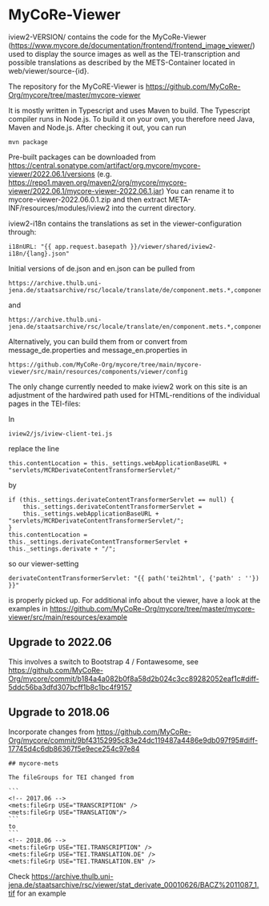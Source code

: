 MyCoRe-Viewer
=============

iview2-VERSION/ contains the code for the MyCoRe-Viewer
(https://www.mycore.de/documentation/frontend/frontend_image_viewer/) used to display the source images as well as the TEI-transcription and possible translations as described by the METS-Container located in web/viewer/source-{id}.

The repository for the MyCoRE-Viewer is https://github.com/MyCoRe-Org/mycore/tree/master/mycore-viewer

It is mostly written in Typescript and uses Maven to build. The Typescript compiler runs in Node.js. To build it on your own, you therefore need Java, Maven
and Node.js. After checking it out, you can run

    mvn package

Pre-built packages can be downloaded from https://central.sonatype.com/artifact/org.mycore/mycore-viewer/2022.06.1/versions
(e.g. https://repo1.maven.org/maven2/org/mycore/mycore-viewer/2022.06.1/mycore-viewer-2022.06.1.jar)
You can rename it to mycore-viewer-2022.06.0.1.zip and then extract META-INF/resources/modules/iview2 into the current directory.

iview2-i18n contains the translations as set in the viewer-configuration through:

    i18nURL: "{{ app.request.basepath }}/viewer/shared/iview2-i18n/{lang}.json"

Initial versions of de.json and en.json can be pulled from

    https://archive.thulb.uni-jena.de/staatsarchive/rsc/locale/translate/de/component.mets.*,component.viewer.*

and

    https://archive.thulb.uni-jena.de/staatsarchive/rsc/locale/translate/en/component.mets.*,component.viewer.*

Alternatively, you can build them from or convert from message_de.properties and message_en.properties in

    https://github.com/MyCoRe-Org/mycore/tree/main/mycore-viewer/src/main/resources/components/viewer/config

The only change currently needed to make iview2 work on this site is an adjustment of the hardwired path used for HTML-renditions of the individual pages in the TEI-files:

In

    iview2/js/iview-client-tei.js

replace the line

    this.contentLocation = this._settings.webApplicationBaseURL + "servlets/MCRDerivateContentTransformerServlet/"

by

    if (this._settings.derivateContentTransformerServlet == null) {
        this._settings.derivateContentTransformerServlet =
        this._settings.webApplicationBaseURL + "servlets/MCRDerivateContentTransformerServlet/";
    }
    this.contentLocation = this._settings.derivateContentTransformerServlet + this._settings.derivate + "/";

so our viewer-setting

    derivateContentTransformerServlet: "{{ path('tei2html', {'path' : ''}) }}"

is properly picked up. For additional info about the viewer, have a look at the examples in https://github.com/MyCoRe-Org/mycore/tree/master/mycore-viewer/src/main/resources/example

## Upgrade to 2022.06

This involves a switch to Bootstrap 4 / Fontawesome, see https://github.com/MyCoRe-Org/mycore/commit/b184a4a082b0f8a58d2b024c3cc89282052eaf1c#diff-5ddc56ba3dfd307bcff1b8c1bc4f9157

## Upgrade to 2018.06

Incorporate changes from https://github.com/MyCoRe-Org/mycore/commit/9bf43152995c83e24dc119487a4486e9db097f95#diff-17745d4c6db86367f5e9ece254c97e84

    ## mycore-mets

    The fileGroups for TEI changed from

    ```
    <!-- 2017.06 -->
    <mets:fileGrp USE="TRANSCRIPTION" />
    <mets:fileGrp USE="TRANSLATION"/>
    ```
    to
    ```
    <!-- 2018.06 -->
    <mets:fileGrp USE="TEI.TRANSCRIPTION" />
    <mets:fileGrp USE="TEI.TRANSLATION.DE" />
    <mets:fileGrp USE="TEI.TRANSLATION.EN" />

Check https://archive.thulb.uni-jena.de/staatsarchive/rsc/viewer/stat_derivate_00010626/BACZ%2011087_1.tif for an example
